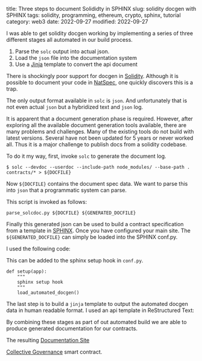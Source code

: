 title: Three steps to document Solididty in SPHINX
slug: solidity docgen with SPHINX
tags: solidity, programming, ethereum, crypto, sphinx, tutorial
category: web3
date: 2022-09-27
modified: 2022-09-27

I was able to get solidity docgen working by implementing a series of three different stages all automated in our build process.

1. Parse the `solc` output into actual json.
2. Load the `json` file into the documentation system
3. Use a [Jinja](https://jinja.palletsprojects.com/en/3.1.x/) template to convert the api document

There is shockingly poor support for docgen in [Solidity](https://docs.soliditylang.org/).   Although it is possible to document your code in [NatSpec](https://docs.soliditylang.org/en/latest/natspec-format.html), one quickly discovers this is a trap.

The only output format available in `solc` is `json`.   And unfortunately that is not even actual `json` but a hybridized text and `json` log.  

It is apparent that a document generation phase is required.  However, after exploring all the available document generation tools available, there are many problems and challenges.  Many of the existing tools do not build with latest versions.  Several have not been updated for 5 years or never worked all.   Thus it is a major challenge to publish docs from a solidity codebase.

To do it my way, first, invoke `solc` to generate the document log.

```
$ solc --devdoc --userdoc --include-path node_modules/ --base-path . contracts/* > ${DOCFILE}

```

Now `${DOCFILE}` contains the document spec data.   We want to parse this into `json` that a programmatic system can parse.

<script src="https://gist.github.com/jac18281828/b9d056138242020626ad968169abd313.js"></script>

This script is invoked as follows:

```
parse_solcdoc.py ${DOCFILE} ${GENERATED_DOCFILE}
```

Finally this generated json can be used to build a contract specification from a template in [SPHINX](https://www.sphinx-doc.org/en/master/).  Once you have configured your main site.     The `${GENERATED_DOCFILE}` can simply be loaded into the SPHINX conf.py.

I used the following code:

<script src="https://gist.github.com/jac18281828/809af1787f22895598c1c82c0f9a1396.js"></script>

This can be added to the sphinx setup hook in `conf.py`.

```
def setup(app):
    """
    sphinx setup hook
    """
    load_automated_docgen()    
```

The last step is to build a `jinja` template to output the automated docgen data in human readable format.   I used an api template in ReStructured Text:

<script src="https://gist.github.com/jac18281828/78f21361c963328b8b67c19ce8e8200a.js"></script>

By combining these stages as part of out automated build we are able to produce generated documentation for our contracts.

The resulting [Documentation Site](https://momentranks.github.io/collective-governance-v1/)

[Collective Governance](https://github.com/momentranks/collective-governance-v1) smart contract.
